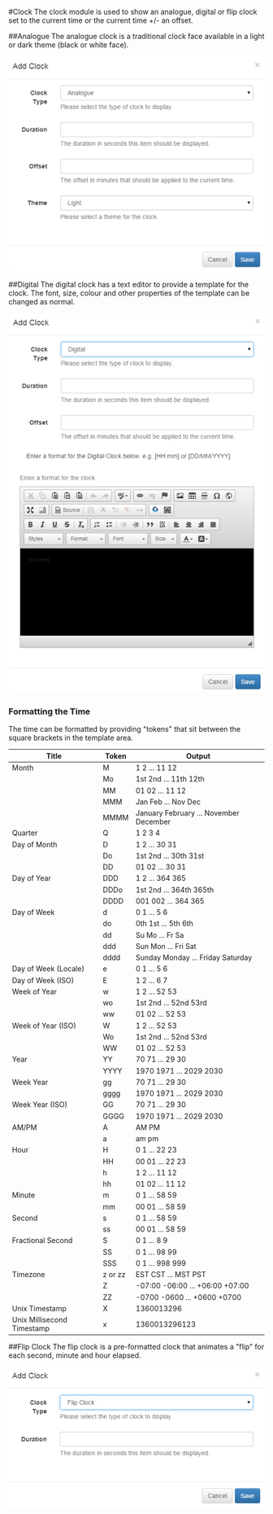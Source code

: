<!--toc=media-->
#Clock
The clock module is used to show an analogue, digital or flip clock set to the current time or the current time +/- an offset.

##Analogue
The analogue clock is a traditional clock face available in a light or dark theme (black or white face).

![Analogue Clock](img/media_clock_analogue.png)

##Digital
The digital clock has a text editor to provide a template for the clock. The font, size, colour and other properties of the template can be changed as normal.

![Digital Clock](img/media_clock_digital.png)

### Formatting the Time
The time can be formatted by providing "tokens" that sit between the square brackets in the template area.

|  Title                     | Token   | Output                                 |
|----------------------------|---------|----------------------------------------|
| Month                      | M       | 1 2 ... 11 12                          |
|                            | Mo      | 1st 2nd ... 11th 12th                  |
|                            | MM      | 01 02 ... 11 12                        |
|                            | MMM     | Jan Feb ... Nov Dec                    |
|                            | MMMM    | January February ... November December |
| Quarter                    | Q       | 1 2 3 4                                |
| Day of Month               | D       | 1 2 ... 30 31                          |
|                            | Do      | 1st 2nd ... 30th 31st                  |
|                            | DD      | 01 02 ... 30 31                        |
| Day of Year                | DDD     | 1 2 ... 364 365                        |
|                            | DDDo    | 1st 2nd ... 364th 365th                |
|                            | DDDD    | 001 002 ... 364 365                    |
| Day of Week                | d       | 0 1 ... 5 6                            |
|                            | do      | 0th 1st ... 5th 6th                    |
|                            | dd      | Su Mo ... Fr Sa                        |
|                            | ddd     | Sun Mon ... Fri Sat                    |
|                            | dddd    | Sunday Monday ... Friday Saturday      |
| Day of Week (Locale)       | e       | 0 1 ... 5 6                            |
| Day of Week (ISO)          | E       | 1 2 ... 6 7                            |
| Week of Year               | w       | 1 2 ... 52 53                          |
|                            | wo      | 1st 2nd ... 52nd 53rd                  |
|                            | ww      | 01 02 ... 52 53                        |
| Week of Year (ISO)         | W       | 1 2 ... 52 53                          |
|                            | Wo      | 1st 2nd ... 52nd 53rd                  |
|                            | WW      | 01 02 ... 52 53                        |
| Year                       | YY      | 70 71 ... 29 30                        |
|                            | YYYY    | 1970 1971 ... 2029 2030                |
| Week Year                  | gg      | 70 71 ... 29 30                        |
|                            | gggg    | 1970 1971 ... 2029 2030                |
| Week Year (ISO)            | GG      | 70 71 ... 29 30                        |
|                            | GGGG    | 1970 1971 ... 2029 2030                |
| AM/PM                      | A       | AM PM                                  |
|                            | a       | am pm                                  |
| Hour                       | H       | 0 1 ... 22 23                          |
|                            | HH      | 00 01 ... 22 23                        |
|                            | h       | 1 2 ... 11 12                          |
|                            | hh      | 01 02 ... 11 12                        |
| Minute                     | m       | 0 1 ... 58 59                          |
|                            | mm      | 00 01 ... 58 59                        |
| Second                     | s       | 0 1 ... 58 59                          |
|                            | ss      | 00 01 ... 58 59                        |
| Fractional Second          | S       | 0 1 ... 8 9                            |
|                            | SS      | 0 1 ... 98 99                          |
|                            | SSS     | 0 1 ... 998 999                        |
| Timezone                   | z or zz | EST CST ... MST PST                    |
|                            | Z       | -07:00 -06:00 ... +06:00 +07:00        |
|                            | ZZ      | -0700 -0600 ... +0600 +0700            |
| Unix Timestamp             | X       | 1360013296                             |
| Unix Millisecond Timestamp | x       | 1360013296123                          |

##Flip Clock
The flip clock is a pre-formatted clock that animates a "flip" for each second, minute and hour elapsed.

![Flip Clock](img/media_clock_flip.png)